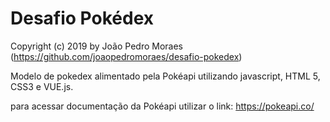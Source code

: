 # Desafio Pokédex

Copyright (c) 2019 by João Pedro Moraes (https://github.com/joaopedromoraes/desafio-pokedex)

Modelo de pokedex alimentado pela Pokéapi utilizando javascript, HTML 5, CSS3 e VUE.js.

para acessar documentação da Pokéapi utilizar o link: <https://pokeapi.co/>

